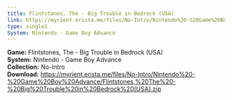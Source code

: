 ```yaml
---
title: Flintstones, The - Big Trouble in Bedrock (USA)
link: https://myrient.erista.me/files/No-Intro/Nintendo%20-%20Game%20Boy%20Advance/Flintstones,%20The%20-%20Big%20Trouble%20in%20Bedrock%20(USA).zip
type: single1
System: Nintendo - Game Boy Advance
---
```

<b>Game:</b> Flintstones, The - Big Trouble in Bedrock (USA)<br>
<b>System:</b> Nintendo - Game Boy Advance<br>
<b>Collection:</b> No-Intro<br>
<b>Download:</b> https://myrient.erista.me/files/No-Intro/Nintendo%20-%20Game%20Boy%20Advance/Flintstones,%20The%20-%20Big%20Trouble%20in%20Bedrock%20(USA).zip
